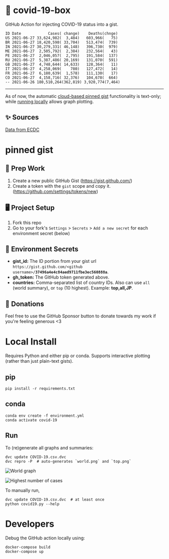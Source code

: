 # 🏥 covid-19-box

GitHub Action for injecting COVID-19 status into a gist.

```
ID Date            Cases( change)    Deaths(chnge)
US 2021-06-27 33,624,982(  3,484)   603,966(   75)
BR 2021-06-27 18,420,598( 33,704)   513,474(  739)
IN 2021-06-27 30,279,331( 46,148)   396,730(  979)
ME 2021-06-27  2,505,792(  2,384)   232,564(   43)
PE 2021-06-27  2,046,057(  2,795)   191,584(  137)
RU 2021-06-27  5,387,486( 20,169)   131,070(  591)
GB 2021-06-27  4,748,644( 14,633)   128,364(   11)
IT 2021-06-27  4,258,069(    780)   127,472(   14)
FR 2021-06-27  6,180,639(  1,578)   111,130(   17)
CO 2021-06-27  4,158,716( 32,376)   104,678(  664)
-- 2021-06-26 180,510,264(362,819) 3,920,774(7,464)
```

---

As of now, the automatic [cloud-based pinned gist](#pinned-gist) functionality is text-only;
while [running locally](#local-install) allows graph plotting.

## ✨ Sources

[Data from ECDC](https://www.ecdc.europa.eu/en/publications-data/download-todays-data-geographic-distribution-covid-19-cases-worldwide)

# pinned gist

## 🎒 Prep Work
1. Create a new public GitHub Gist (https://gist.github.com/)
1. Create a token with the `gist` scope and copy it. (https://github.com/settings/tokens/new)

## 🖥 Project Setup
1. Fork this repo
1. Go to your fork's `Settings` > `Secrets` > `Add a new secret` for each environment secret (below)

## 🤫 Environment Secrets
- **gist_id:** The ID portion from your gist url `https://gist.github.com/<github username>/`**`37496a4e4c84aed9711fbe3ec560888a`**.
- **gh_token:** The GitHub token generated above.
- **countries:** Comma-separated list of country IDs. Also can use `all` (world summary), or `top` (10 highest). Example: **top,all,JP**.

## 💸 Donations

Feel free to use the GitHub Sponsor button to donate towards my work if you're feeling generous <3

# Local Install

Requires Python and either pip or conda. Supports interactive plotting (rather than just plain-text gists).

## pip

```
pip install -r requirements.txt
```

## conda

```
conda env create -f environment.yml
conda activate covid-19
```

## Run

To (re)generate all graphs and summaries:

```
dvc update COVID-19.csv.dvc
dvc repro -P  # auto-generates `world.png` and `top.png`
```

![World graph](world.png)

![Highest number of cases](top.png)

To manually run,

```
dvc update COVID-19.csv.dvc  # at least once
python covid19.py --help
```

# Developers

Debug the GitHub action locally using:

```
docker-compose build
docker-compose up
```
